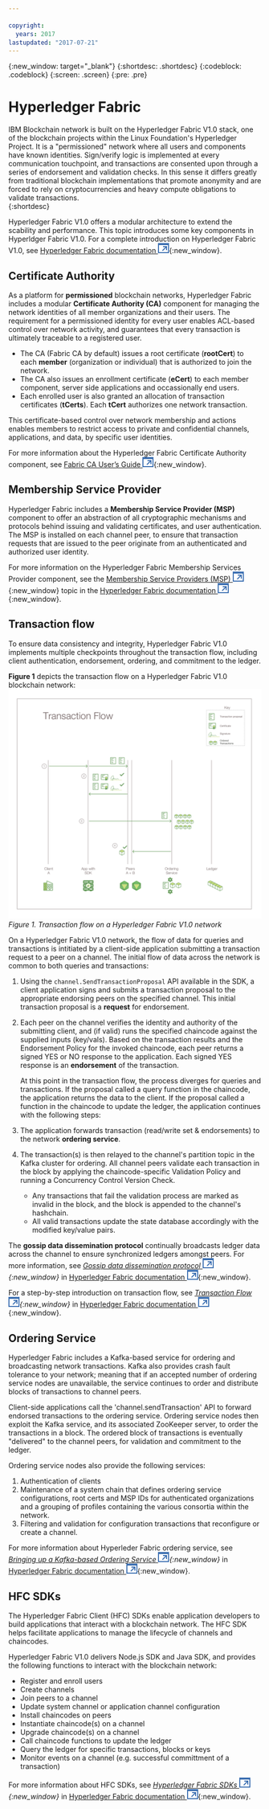 ```yaml
---

copyright:
  years: 2017
lastupdated: "2017-07-21"
---
```


{:new_window: target="_blank"}
{:shortdesc: .shortdesc}
{:codeblock: .codeblock}
{:screen: .screen}
{:pre: .pre}


# Hyperledger Fabric
IBM Blockchain network is built on the Hyperledger Fabric V1.0 stack, one of the blockchain projects within the Linux Foundation's Hyperledger Project.  It is a "permissioned" network where all users and components have known identities.  Sign/verify logic is implemented at every communication touchpoint, and transactions are consented upon through a series of endorsement and validation checks.  In this sense it differs greatly from traditional blockchain implementations that promote anonymity and are forced to rely on cryptocurrencies and heavy compute obligations to validate transactions.  
{:shortdesc}

Hyperledger Fabric V1.0 offers a modular architecture to extend the scability and performance.  This topic introduces some key components in Hyperldger Fabric V1.0.  For a complete introduction on Hyperledger Fabric V1.0, see [Hyperledger Fabric documentation ![External link icon](../images/external_link.svg "External link icon")](http://hyperledger-fabric.readthedocs.io/en/latest/){:new_window}.  

## Certificate Authority  
As a platform for **permissioned** blockchain networks, Hyperledger Fabric includes a modular **Certificate Authority (CA)** component for managing the network identities of all member organizations and their users. The requirement for a permissioned identity for every user enables ACL-based control over network activity, and guarantees that every transaction is ultimately traceable to a registered user.  
* The CA (Fabric CA by default) issues a root certificate (**rootCert**) to each **member** (organization or individual) that is authorized to join the network. 
* The CA also issues an enrollment certificate (**eCert**) to each member component, server side applications and occassionally end users. 
* Each enrolled user is also granted an allocation of transaction certificates (**tCerts**).  Each **tCert** authorizes one network transaction. 

This certificate-based control over network membership and actions enables members to restrict access to private and confidential channels, applications, and data, by specific user identities.

For more information about the Hyperledger Fabric Certificate Authority component, see [Fabric CA User’s Guide ![External link icon](../images/external_link.svg "External link icon")](http://hyperledger-fabric-ca.readthedocs.io/en/latest/){:new_window}.

## Membership Service Provider  
Hyperledger Fabric includes a **Membership Service Provider (MSP)** component to offer an abstraction of all cryptographic mechanisms and protocols behind issuing and validating certificates, and user authentication.  The MSP is installed on each channel peer, to ensure that transaction requests that are issued to the peer originate from an authenticated and authorized user identity.

For more information on the Hyperledger Fabric Membership Services Provider component, see the [Membership Service Providers (MSP) ![External link icon](../images/external_link.svg "External link icon")](http://hyperledger-fabric.readthedocs.io/en/latest/msp.html){:new_window} topic in the [Hyperledger Fabric documentation ![External link icon](../images/external_link.svg "External link icon")](http://hyperledger-fabric.readthedocs.io/en/latest/){:new_window}.

## Transaction flow  
To ensure data consistency and integrity, Hyperledger Fabric V1.0 implements multiple checkpoints throughout the transaction flow, including client authentication, endorsement, ordering, and commitment to the ledger.

**Figure 1** depicts the transaction flow on a Hyperledger Fabric V1.0 blockchain network:
![Transaction Flow](../images/v10_txflow.png "Transaction flow on a Hyperledger Fabric V1.0 network")
*Figure 1. Transaction flow on a Hyperledger Fabric V1.0 network*

On a Hyperledger Fabric V1.0 network, the flow of data for queries and transactions is intitiated by a client-side application submitting a transaction request to a peer on a channel. The initial flow of data across the network is common to both queries and transactions:

1. Using the `channel.SendTransactionProposal` API available in the SDK, a client application signs and submits a transaction proposal to the appropriate endorsing peers on the specified channel.  This initial transaction proposal is a **request** for endorsement.  
2. Each peer on the channel verifies the identity and authority of the submitting client, and (if valid) runs the specified chaincode against the supplied inputs (key/vals).  Based on the transaction results and the Endorsement Policy for the invoked chaincode, each peer returns a signed YES or NO response to the application.  Each signed YES response is an **endorsement** of the transaction. 
	
	At this point in the transaction flow, the process diverges for queries and transactions.  If the proposal called a query function in the chaincode, the application returns the data to the client.  If the proposal called a function in the chaincode to update the ledger, the application continues with the following steps:  
3. The application forwards transaction (read/write set & endorsements) to the network **ordering service**.  
4. The transaction(s) is then relayed to the channel's partition topic in the Kafka cluster for ordering.  All channel peers validate each transaction in the block by applying the chaincode-specific Validation Policy and running a Concurrency Control Version Check.  
	* Any transactions that fail the validation process are marked as invalid in the block, and the block is appended to the channel's hashchain.  
	* All valid transactions update the state database accordingly with the modified key/value pairs.  
	
The **gossip data dissemination protocol** continually broadcasts ledger data across the channel to ensure synchronized ledgers amongst peers.  For more information, see *[Gossip data dissemination protocol ![External link icon](../images/external_link.svg "External link icon")](http://hyperledger-fabric.readthedocs.io/en/latest/gossip.html){:new_window}* in 
[Hyperledger Fabric documentation ![External link icon](../images/external_link.svg "External link icon")](http://hyperledger-fabric.readthedocs.io/en/latest/){:new_window}.

For a step-by-step introduction on transaction flow, see *[Transaction Flow ![External link icon](../images/external_link.svg "External link icon")](http://hyperledger-fabric.readthedocs.io/en/latest/txflow.html){:new_window}* in [Hyperledger Fabric documentation ![External link icon](../images/external_link.svg "External link icon")](http://hyperledger-fabric.readthedocs.io/en/latest/){:new_window}.  

## Ordering Service
Hyperledger Fabric includes a Kafka-based service for ordering and broadcasting network transactions. Kafka also provides crash fault tolerance to your network; meaning that if an accepted number of ordering service nodes are unavailable, the service continues to order and distribute blocks of transactions to channel peers.

Client-side applications call the 'channel.sendTransaction' API to forward endorsed transactions to the ordering service. Ordering service nodes then exploit the Kafka service, and its associated ZooKeeper server, to order the transactions in a block. The ordered block of transactions is eventually "delivered" to the channel peers, for validation and commitment to the ledger.

Ordering service nodes also provide the following services:
1. Authentication of clients
2. Maintenance of a system chain that defines ordering service configurations, root certs and MSP IDs for authenticated organizations and a grouping of profiles containing the various consortia within the network.
3. Filtering and validation for configuration transactions that reconfigure or create a channel.  

For more information about Hyperleder Fabric ordering service, see *[Bringing up a Kafka-based Ordering Service ![External link icon](../images/external_link.svg "External link icon")](http://hyperledger-fabric.readthedocs.io/en/latest/kafka.html){:new_window}* in  [Hyperledger Fabric documentation ![External link icon](../images/external_link.svg "External link icon")](http://hyperledger-fabric.readthedocs.io/en/latest/){:new_window}.

## HFC SDKs
The Hyperledger Fabric Client (HFC) SDKs enable application developers to build applications that interact with a blockchain network. The HFC SDK helps facilitate applications to manage the lifecycle of channels and chaincodes.

Hyperledger Fabric V1.0 delivers Node.js SDK and Java SDK, and provides the following functions to interact with the blockchain network:
* Register and enroll users
* Create channels
* Join peers to a channel
* Update system channel or application channel configuration
* Install chaincodes on peers
* Instantiate chaincode(s) on a channel
* Upgrade chaincode(s) on a channel
* Call chaincode functions to update the ledger
* Query the ledger for specific transactions, blocks or keys
* Monitor events on a channel (e.g. successful committment of a transaction)

For more information about HFC SDKs, see *[Hyperledger Fabric SDKs ![External link icon](../images/external_link.svg "External link icon")](http://hyperledger-fabric.readthedocs.io/en/latest/fabric-sdks.html){:new_window}* in [Hyperledger Fabric documentation ![External link icon](../images/external_link.svg "External link icon")](http://hyperledger-fabric.readthedocs.io/en/latest/){:new_window}.
